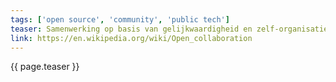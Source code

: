 ```yaml
---
tags: ['open source', 'community', 'public tech']
teaser: Samenwerking op basis van gelijkwaardigheid en zelf-organisatie, open voor iedereen die een bijdrage wil leveren. Iedereen mag de bijdrage leveren indien die van voldoende kwaliteit is en aansluit op het gezamenlijke doel. De (deel)resultaten zijn van waarde en zijn open beschikbaar zowel voor de bijdragers en voor niet-bijdragers.
link: https://en.wikipedia.org/wiki/Open_collaboration
---
```

{{ page.teaser }}